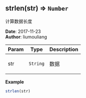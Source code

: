 ## strlen(str) ⇒ <code>Number</code>
<p>计算数据长度</p>

**Date**: 2017-11-23  
**Author**: liumouliang  

| Param | Type | Description |
| --- | --- | --- |
| str | <code>String</code> | <p>数据</p> |

**Example**  
```javascript
strlen(str)
```
